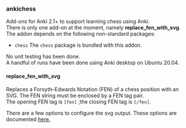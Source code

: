 ### ankichess
Add-ons for Anki 2.1+ to support learning chess using Anki.  
There is only one add-on at the moment, namely **replace_fen_with_svg**.
The addon depends on the following non-standard packages:
- `chess` 
The `chess` package is bundled with this addon.  


No unit testing has been done.  
A handful of runs have been done using Anki desktop on Ubuntu 20.04.


#### replace_fen_with_svg

Replaces a Forsyth–Edwards Notation (FEN) of a chess position
with an SVG. The FEN string must be enclosed by a FEN tag pair.  
The opening FEN tag is `[fen]` ;the closing FEN tag is `[/fen]`.


There are a few options to configure the svg output.
These options are documented [here.](config.md)
